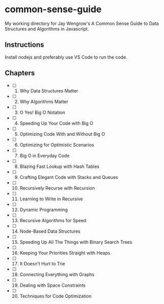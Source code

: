 # common-sense-guide

My working directory for Jay Wengrow's A Common Sense Guide to Data Structures and Algorithms in Javascript.

## Instructions

Install nodejs and preferably use VS Code to run the code.

## Chapters

- [ ] 1. Why Data Structures Matter
- [ ] 2. Why Algorithms Matter
- [ ] 3. O Yes! Big O Notation
- [ ] 4. Speeding Up Your Code with Big O
- [ ] 5. Optimizing Code With and Without Big O
- [ ] 6. Optimizing for Optimistic Scenarios
- [ ] 7. Big O in Everyday Code
- [ ] 8. Blazing Fast Lookup with Hash Tables
- [ ] 9. Crafting Elegant Code with Stacks and Queues
- [ ] 10. Recursively Recurse with Recursion
- [ ] 11. Learning to Write in Recursive
- [ ] 12. Dynamic Programming
- [ ] 13. Recursive Algorithms for Speed
- [ ] 14. Node-Based Data Structures
- [ ] 15. Speeding Up All The Things with Binary Search Trees
- [ ] 16. Keeping Your Priorities Straight with Heaps
- [ ] 17. It Doesn't Hurt to Trie
- [ ] 18. Connecting Everything with Graphs
- [ ] 19. Dealing with Space Constraints
- [ ] 20. Techniques for Code Optimization

